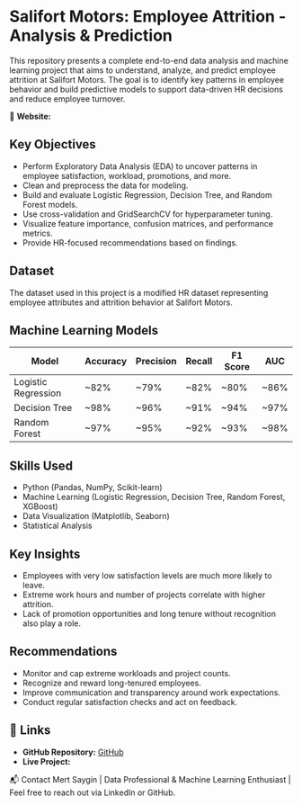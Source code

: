 # Salifort Motors: Employee Attrition - Analysis & Prediction

This repository presents a complete end-to-end data analysis and machine learning project that aims to understand, analyze, and predict employee attrition at Salifort Motors. The goal is to identify key patterns in employee behavior and build predictive models to support data-driven HR decisions and reduce employee turnover.

🔗 **Website:**  

## Key Objectives

- Perform Exploratory Data Analysis (EDA) to uncover patterns in employee satisfaction, workload, promotions, and more.
- Clean and preprocess the data for modeling.
- Build and evaluate Logistic Regression, Decision Tree, and Random Forest models.
- Use cross-validation and GridSearchCV for hyperparameter tuning.
- Visualize feature importance, confusion matrices, and performance metrics.
- Provide HR-focused recommendations based on findings.

## Dataset

The dataset used in this project is a modified HR dataset representing employee attributes and attrition behavior at Salifort Motors.

## Machine Learning Models

| Model | Accuracy | Precision | Recall | F1 Score | AUC |
--------|----------|-----------|--------|----------|-----|
| Logistic Regression | ~82% | ~79% | ~82% | ~80% | ~86% |
| Decision Tree | ~98% | ~96% | ~91% | ~94% | ~97% |
| Random Forest | ~97% | ~95% | ~92% | ~93% | ~98% |

## Skills Used 

- Python (Pandas, NumPy, Scikit-learn)  
- Machine Learning (Logistic Regression, Decision Tree, Random Forest, XGBoost)  
- Data Visualization (Matplotlib, Seaborn)  
- Statistical Analysis
  
## Key Insights

- Employees with very low satisfaction levels are much more likely to leave.
- Extreme work hours and number of projects correlate with higher attrition.
- Lack of promotion opportunities and long tenure without recognition also play a role.

## Recommendations

- Monitor and cap extreme workloads and project counts.
- Recognize and reward long-tenured employees.
- Improve communication and transparency around work expectations.
- Conduct regular satisfaction checks and act on feedback.

## 📎 Links  

- **GitHub Repository:** [GitHub](https://github.com/sayginmert/Employee-Attrition-HR)  
- **Live Project:** 
  
📬 Contact
Mert Saygin | Data Professional & Machine Learning Enthusiast | Feel free to reach out via LinkedIn or GitHub.
